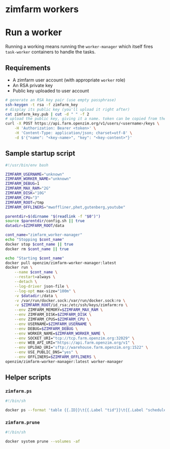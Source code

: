 zimfarm workers
===

# Run a worker

Running a working means running the `worker-manager` which itself fires `task-worker` containers to handle the tasks.

## Requirements

* A zimfarm user account (with appropriate `worker` role)
* An RSA private key
* Public key uploaded to user account

``` bash
# generate an RSA key pair (use empty passphrase)
ssh-keygen -t rsa -f zimfarm_key
# display its public key (you'll upload it right after)
cat zimfarm_key.pub | cut -d " " -f 2
# upload the public key, giving it a name. token can be copied from the Zimfarm UI
curl -X POST https://api.farm.openzim.org/v1/users/<username>/keys \
    -H 'Authorization: Bearer <token>' \
    -H 'Content-Type: application/json; charset=utf-8' \
    -d $'{"name": "<key-name>", "key": "<key-content>"}'
```

## Sample startup script

``` bash
#!/usr/bin/env bash

ZIMFARM_USERNAME="unknown"
ZIMFARM_WORKER_NAME="unknown"
ZIMFARM_DEBUG=1
ZIMFARM_MAX_RAM="2G"
ZIMFARM_DISK="10G"
ZIMFARM_CPU="3"
ZIMFARM_ROOT=/tmp
ZIMFARM_OFFLINERS="mwoffliner,phet,gutenberg,youtube"

parentdir=$(dirname "$(readlink -f "$0")")
source $parentdir/config.sh || true
datadir=$ZIMFARM_ROOT/data

cont_name="zimfarm_worker-manager"
echo "Stopping $cont_name"
docker stop $cont_name || true
docker rm $cont_name || true

echo "Starting $cont_name"
docker pull openzim/zimfarm-worker-manager:latest
docker run \
    --name $cont_name \
    --restart=always \
    --detach \
    --log-driver json-file \
    --log-opt max-size="100m" \
	-v $datadir:/data \
	-v /var/run/docker.sock:/var/run/docker.sock:ro \
	-v $ZIMFARM_ROOT/id_rsa:/etc/ssh/keys/zimfarm:ro \
	--env ZIMFARM_MEMORY=$ZIMFARM_MAX_RAM \
	--env ZIMFARM_DISK=$ZIMFARM_DISK \
    --env ZIMFARM_CPUS=$ZIMFARM_CPU \
	--env USERNAME=$ZIMFARM_USERNAME \
	--env DEBUG=$ZIMFARM_DEBUG \
	--env WORKER_NAME=$ZIMFARM_WORKER_NAME \
	--env SOCKET_URI="tcp://tcp.farm.openzim.org:32029" \
	--env WEB_API_URI="https://api.farm.openzim.org/v1" \
	--env UPLOAD_URI="sftp://warehouse.farm.openzim.org:1522" \
	--env USE_PUBLIC_DNS="yes" \
	--env OFFLINERS=$ZIMFARM_OFFLINERS \
openzim/zimfarm-worker-manager:latest worker-manager

```

## Helper scripts

### `zimfarm.ps`

``` sh
#!/bin/sh

docker ps --format 'table {{.ID}}\t{{.Label "tid"}}\t{{.Label "schedule_name"}}\t{{.Label "task_id"}}\t{{.RunningFor}}\t{{.Names}}'
```

### `zimfarm.prune`

``` sh
#!/bin/sh

docker system prune --volumes -af
```
